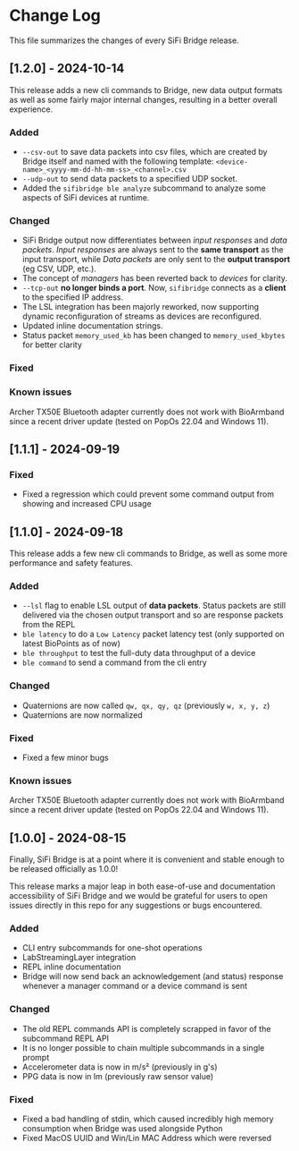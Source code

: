 # Change Log

This file summarizes the changes of every SiFi Bridge release.

## [1.2.0] - 2024-10-14

This release adds a new cli commands to Bridge, new data output formats as well as some fairly major internal changes, resulting in a better overall experience.

### Added

- `--csv-out` to save data packets into csv files, which are created by Bridge itself and named with the following template: `<device-name>_<yyyy-mm-dd-hh-mm-ss>_<channel>.csv`
- `--udp-out` to send data packets to a specified UDP socket.
- Added the `sifibridge ble analyze` subcommand to analyze some aspects of SiFi devices at runtime.

### Changed

- SiFi Bridge output now differentiates between _input responses_ and _data packets_. _Input responses_ are always sent to the **same transport** as the input transport, while _Data packets_ are only sent to the **output transport** (eg CSV, UDP, etc.).
- The concept of _managers_ has been reverted back to _devices_ for clarity.
- `--tcp-out` **no longer binds a port**. Now, `sifibridge` connects as a **client** to the specified IP address.
- The LSL integration has been majorly reworked, now supporting dynamic reconfiguration of streams as devices are reconfigured.
- Updated inline documentation strings.
- Status packet `memory_used_kb` has been changed to `memory_used_kbytes` for better clarity

### Fixed

### Known issues

Archer TX50E Bluetooth adapter currently does not work with BioArmband since a recent driver update (tested on PopOs 22.04 and Windows 11).

## [1.1.1] - 2024-09-19

### Fixed

- Fixed a regression which could prevent some command output from showing and increased CPU usage

## [1.1.0] - 2024-09-18

This release adds a few new cli commands to Bridge, as well as some more performance and safety features.

### Added

- `--lsl` flag to enable LSL output of **data packets**. Status packets are still delivered via the chosen output transport and so are response packets from the REPL
- `ble latency` to do a `Low Latency` packet latency test (only supported on latest BioPoints as of now)
- `ble throughput` to test the full-duty data throughput of a device
- `ble command` to send a command from the cli entry

### Changed

- Quaternions are now called `qw, qx, qy, qz` (previously `w, x, y, z`)
- Quaternions are now normalized

### Fixed

- Fixed a few minor bugs

### Known issues

Archer TX50E Bluetooth adapter currently does not work with BioArmband since a recent driver update (tested on PopOs 22.04 and Windows 11).

## [1.0.0] - 2024-08-15

Finally, SiFi Bridge is at a point where it is convenient and stable enough to be released officially as 1.0.0!

This release marks a major leap in both ease-of-use and documentation accessibility of SiFi Bridge and we would be grateful for users to open issues directly in this repo for any suggestions or bugs encountered.

### Added

- CLI entry subcommands for one-shot operations
- LabStreamingLayer integration
- REPL inline documentation
- Bridge will now send back an acknowledgement (and status) response whenever a manager command or a device command is sent

### Changed

- The old REPL commands API is completely scrapped in favor of the subcommand REPL API
- It is no longer possible to chain multiple subcommands in a single prompt
- Accelerometer data is now in m/s² (previously in g's)
- PPG data is now in lm (previously raw sensor value)

### Fixed

- Fixed a bad handling of stdin, which caused incredibly high memory consumption when Bridge was used alongside Python
- Fixed MacOS UUID and Win/Lin MAC Address which were reversed
